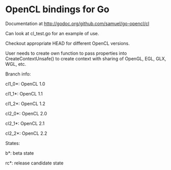 OpenCL bindings for Go
======================

Documentation at <http://godoc.org/github.com/samuel/go-opencl/cl>

Can look at cl_test.go for an example of use.

Checkout appropriate HEAD for different OpenCL versions.

User needs to create own function to pass properties into CreateContextUnsafe() to create context with sharing of OpenGL, EGL, GLX, WGL, etc.

Branch info:

cl1_0*: OpenCL 1.0

cl1_1*: OpenCL 1.1

cl1_2*: OpenCL 1.2

cl2_0*: OpenCL 2.0

cl2_1*: OpenCL 2.1

cl2_2*: OpenCL 2.2

States:

b*: beta state

rc*: release candidate state
